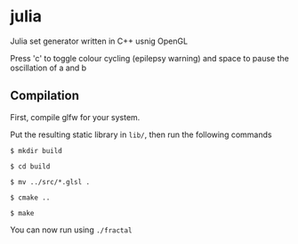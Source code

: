 # julia
Julia set generator written in C++ usnig OpenGL

Press 'c' to toggle colour cycling (epilepsy warning) and space to pause the oscillation of a and b

## Compilation

First, compile glfw for your system.

Put the resulting static library in `lib/`, then run the following commands

`$ mkdir build`

`$ cd build`

`$ mv ../src/*.glsl .`

`$ cmake ..`

`$ make`

You can now run using `./fractal`


